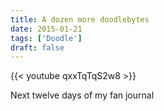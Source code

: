 ```yaml
---
title: A dozen more doodlebytes
date: 2015-01-21
tags: ['Doodle']
draft: false
---
```

{{< youtube qxxTqTqS2w8 >}}
 
<p>Next twelve days of my fan journal</p>
